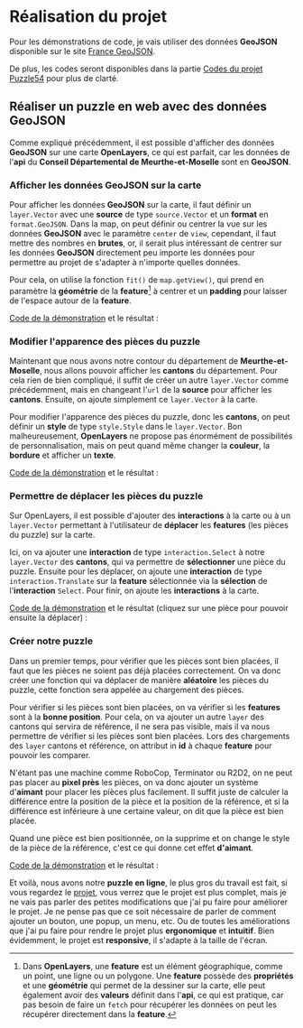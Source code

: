 <script setup>
import CustomContainer from '/components/CustomContainer.vue';
import OpenlayersDemoGeojson from '/components/OpenlayersDemoGeojson.vue';
import OpenlayersDemoStyle from '/components/OpenlayersDemoStyle.vue';
import OpenlayersDemoInteraction from '/components/OpenlayersDemoInteraction.vue';
import OpenlayersDemoPuzzle from '/components/OpenlayersDemoPuzzle.vue';
</script>

# Réalisation du projet

<custom-container type="info">
<p>
Pour les démonstrations de code, je vais utiliser des données <b>GeoJSON</b> disponible sur le site <a href="https://france-geojson.gregoiredavid.fr">France GeoJSON</a>.
</p>
<p>
De plus, les codes seront disponibles dans la partie <a href="/codes/puzzle54">Codes du projet Puzzle54</a> pour plus de clarté.
</p>
</custom-container>

## Réaliser un puzzle en web avec des données GeoJSON

Comme expliqué précédemment, il est possible d'afficher des données **GeoJSON** sur une carte **OpenLayers**, ce qui est parfait, 
car les données de l'**api** du **Conseil Départemental de Meurthe-et-Moselle** sont en **GeoJSON**.

### Afficher les données GeoJSON sur la carte

Pour afficher les données **GeoJSON** sur la carte, il faut définir un `layer.Vector` avec une **source** de type `source.Vector` et un **format** en `format.GeoJSON`.
Dans la map, on peut définir ou centrer la vue sur les données **GeoJSON** avec le paramètre `center` de `view`, cependant, il faut mettre des nombres en **brutes**, 
or, il serait plus intéressant de centrer sur les données **GeoJSON** directement peu importe les données pour permettre au projet de s'adapter à n'importe quelles données.

Pour cela, on utilise la fonction `fit()` de `map.getView()`, 
qui prend en paramètre la **géométrie** de la **feature**[^1] à centrer et un **padding** pour laisser de l'espace autour de la **feature**.

[Code de la démonstration](/codes/puzzle54#afficher-les-donnees-geojson-sur-la-carte) et le résultat :

<openlayers-demo-geojson />

### Modifier l'apparence des pièces du puzzle

Maintenant que nous avons notre contour du département de **Meurthe-et-Moselle**, nous allons pouvoir afficher les **cantons** du département.
Pour cela rien de bien compliqué, il suffit de créer un autre `layer.Vector` comme précédemment, mais en changeant l'`url` de la **source** pour afficher les **cantons**.
Ensuite, on ajoute simplement ce `layer.Vector` à la carte.

Pour modifier l'apparence des pièces du puzzle, donc les **cantons**, on peut définir un **style** de type `style.Style` dans le `layer.Vector`.
Bon malheureusement, **OpenLayers** ne propose pas énormément de possibilités de personnalisation, mais on peut quand même changer la **couleur**, la **bordure** et afficher un **texte**.

[Code de la démonstration](/codes/puzzle54#modifier-l-apparence-des-pieces-du-puzzle) et le résultat :

<openlayers-demo-style />

### Permettre de déplacer les pièces du puzzle

Sur OpenLayers, il est possible d'ajouter des **interactions** à la carte ou à un `layer.Vector`
permettant à l'utilisateur de **déplacer** les **features** (les pièces du puzzle) sur la carte.

Ici, on va ajouter une **interaction** de type `interaction.Select` à notre `layer.Vector` des **cantons**,
qui va permettre de **sélectionner** une pièce du puzzle.
Ensuite pour les déplacer, on ajoute une **interaction** de type `interaction.Translate` sur la **feature** sélectionnée
via la **sélection** de l'**interaction** `Select`.
Pour finir, on ajoute les **interactions** à la carte.

[Code de la démonstration](/codes/puzzle54#permettre-de-deplacer-les-pieces-du-puzzle) 
et le résultat (cliquez sur une pièce pour pouvoir ensuite la déplacer) :

<openlayers-demo-interaction />

### Créer notre puzzle

Dans un premier temps, pour vérifier que les pièces sont bien placées, il faut que les pièces ne soient pas déjà placées correctement.
On va donc créer une fonction qui va déplacer de manière **aléatoire** les pièces du puzzle, cette fonction sera appelée au chargement des pièces.

Pour vérifier si les pièces sont bien placées, on va vérifier si les **features** sont à la **bonne position**.
Pour cela, on va ajouter un autre `layer` des cantons qui servira de référence, il ne sera pas visible, mais il va nous permettre de vérifier si les pièces sont bien placées.
Lors des chargements des `layer` cantons et référence, on attribut in **id** à chaque **feature** pour pouvoir les comparer.

N'étant pas une machine comme RoboCop, Terminator ou R2D2, on ne peut pas placer au **pixel près** les pièces,
on va donc ajouter un système d'**aimant** pour placer les pièces plus facilement.
Il suffit juste de calculer la différence entre la position de la pièce et la position de la référence,
et si la différence est inférieure à une certaine valeur, on dit que la pièce est bien placée.

Quand une pièce est bien positionnée, on la supprime et on change le style de la pièce de la référence,
c'est ce qui donne cet effet **d'aimant**.

[Code de la démonstration](/codes/puzzle54#creer-notre-puzzle) et le résultat :

<openlayers-demo-puzzle />

Et voilà, nous avons notre **puzzle en ligne**, le plus gros du travail est fait, si vous regardez le [projet,](https://webcarto.infogeo54.fr/index.php/view/map?repository=public&project=puzzle_cd54)
vous verrez que le projet est plus complet, mais je ne vais pas parler des petites modifications que j'ai pu faire pour améliorer le projet.
Je ne pense pas que ce soit nécessaire de parler de comment ajouter un bouton, une popup, un menu, etc.
Ou de toutes les améliorations que j'ai pu faire pour rendre le projet plus **ergonomique** et **intuitif**. 
Bien évidemment, le projet est **responsive**, il s'adapte à la taille de l'écran.

[^1]: Dans **OpenLayers**, une **feature** est un élément géographique, comme un point, une ligne ou un polygone.
Une **feature** possède des **propriétés** et une **géométrie** qui permet de la dessiner sur la carte, 
elle peut également avoir des **valeurs** définit dans l'**api**, ce qui est pratique, 
car pas besoin de faire un `fetch` pour récupérer les données on peut les récupérer directement dans la **feature**.